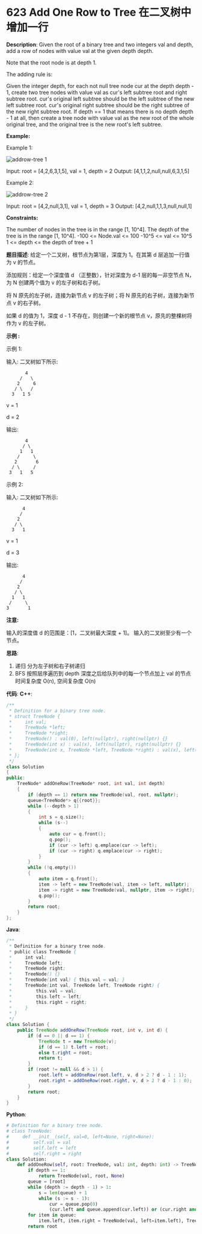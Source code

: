 # 623 Add One Row to Tree 在二叉树中增加一行

__Description__:
Given the root of a binary tree and two integers val and depth, add a row of nodes with value val at the given depth depth.

Note that the root node is at depth 1.

The adding rule is:

Given the integer depth, for each not null tree node cur at the depth depth - 1, create two tree nodes with value val as cur's left subtree root and right subtree root.
cur's original left subtree should be the left subtree of the new left subtree root.
cur's original right subtree should be the right subtree of the new right subtree root.
If depth == 1 that means there is no depth depth - 1 at all, then create a tree node with value val as the new root of the whole original tree, and the original tree is the new root's left subtree.

__Example:__

Example 1:

![addrow-tree 1](https://assets.leetcode.com/uploads/2021/03/15/addrow-tree.jpg)

Input: root = [4,2,6,3,1,5], val = 1, depth = 2
Output: [4,1,1,2,null,null,6,3,1,5]

Example 2:

![addrow-tree 2](https://assets.leetcode.com/uploads/2021/03/11/add2-tree.jpg)

Input: root = [4,2,null,3,1], val = 1, depth = 3
Output: [4,2,null,1,1,3,null,null,1]

__Constraints:__

The number of nodes in the tree is in the range [1, 10^4].
The depth of the tree is in the range [1, 10^4].
-100 <= Node.val <= 100
-10^5 <= val <= 10^5
1 <= depth <= the depth of tree + 1

__题目描述__:
给定一个二叉树，根节点为第1层，深度为 1。在其第 d 层追加一行值为 v 的节点。

添加规则：给定一个深度值 d （正整数），针对深度为 d-1 层的每一非空节点 N，为 N 创建两个值为 v 的左子树和右子树。

将 N 原先的左子树，连接为新节点 v 的左子树；将 N 原先的右子树，连接为新节点 v 的右子树。

如果 d 的值为 1，深度 d - 1 不存在，则创建一个新的根节点 v，原先的整棵树将作为 v 的左子树。

__示例 :__

示例 1:

输入:
二叉树如下所示:

```text
       4
     /   \
    2     6
   / \   / 
  3   1 5   
```

v = 1

d = 2

输出:

```text
       4
      / \
     1   1
    /     \
   2       6
  / \     / 
 3   1   5   
```

示例 2:

输入:
二叉树如下所示:

```text
      4
     /   
    2    
   / \   
  3   1    
```

v = 1

d = 3

输出:

```text
      4
     /   
    2
   / \    
  1   1
 /     \  
3       1
```

__注意:__

输入的深度值 d 的范围是：[1，二叉树最大深度 + 1]。
输入的二叉树至少有一个节点。

__思路__:

1. 递归
分为左子树和右子树递归
2. BFS
按照层序遍历到 depth 深度之后给队列中的每一个节点加上 val 的节点
时间复杂度 O(n), 空间复杂度 O(n)

__代码__:
__C++__:

```C++
/**
 * Definition for a binary tree node.
 * struct TreeNode {
 *     int val;
 *     TreeNode *left;
 *     TreeNode *right;
 *     TreeNode() : val(0), left(nullptr), right(nullptr) {}
 *     TreeNode(int x) : val(x), left(nullptr), right(nullptr) {}
 *     TreeNode(int x, TreeNode *left, TreeNode *right) : val(x), left(left), right(right) {}
 * };
 */
class Solution 
{
public:
    TreeNode* addOneRow(TreeNode* root, int val, int depth) 
    {
        if (depth == 1) return new TreeNode(val, root, nullptr);
        queue<TreeNode*> q{{root}};
        while (--depth > 1)
        {
            int s = q.size();
            while (s--)
            {
                auto cur = q.front();
                q.pop();
                if (cur -> left) q.emplace(cur -> left);
                if (cur -> right) q.emplace(cur -> right);
            }
        }
        while (!q.empty())
        {
            auto item = q.front();
            item -> left = new TreeNode(val, item -> left, nullptr);
            item -> right = new TreeNode(val, nullptr, item -> right);
            q.pop();
        }
        return root;
    }
};
```

__Java__:

```Java
/**
 * Definition for a binary tree node.
 * public class TreeNode {
 *     int val;
 *     TreeNode left;
 *     TreeNode right;
 *     TreeNode() {}
 *     TreeNode(int val) { this.val = val; }
 *     TreeNode(int val, TreeNode left, TreeNode right) {
 *         this.val = val;
 *         this.left = left;
 *         this.right = right;
 *     }
 * }
 */
class Solution {
    public TreeNode addOneRow(TreeNode root, int v, int d) {
        if (d == 0 || d == 1) {
            TreeNode t = new TreeNode(v);
            if (d == 1) t.left = root;
            else t.right = root;
            return t;
        }
        if (root != null && d > 1) {
            root.left = addOneRow(root.left, v, d > 2 ? d - 1 : 1);
            root.right = addOneRow(root.right, v, d > 2 ? d - 1 : 0);
        }
        return root;
    }
}
```

__Python__:

```Python
# Definition for a binary tree node.
# class TreeNode:
#     def __init__(self, val=0, left=None, right=None):
#         self.val = val
#         self.left = left
#         self.right = right
class Solution:
    def addOneRow(self, root: TreeNode, val: int, depth: int) -> TreeNode:
        if depth == 1:
            return TreeNode(val, root, None)
        queue = [root]
        while (depth := depth - 1) > 1:
            s = len(queue) + 1
            while (s := s - 1):
                cur = queue.pop(0)
                (cur.left and queue.append(cur.left)) or (cur.right and queue.append(cur.right))
        for item in queue:
            item.left, item.right = TreeNode(val, left=item.left), TreeNode(val, right=item.right)
        return root
```
